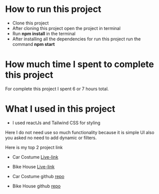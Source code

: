 # How to run this project

- Clone this project
- After cloning this project open the project in terminal
- Run **npm install** in the terminal
- After installing all the dependencies for run this project run the command **npm start**

# How much time I spent to complete this project

For complete this project I spent 6 or 7 hours total.

# What I used in this project

- I used reactJs and Tailwind CSS for styling

Here I do not need use so much functionality because it is simple UI also you asked no need to add dynamic or filters.

Here is my top 2 project link

- Car Costume [Live-link](https://tools-manufacturer-97d98.web.app/)
- Bike House [Live-link](https://bike-house-22f6f.web.app/#loaded)

- Car Costume github [repo](https://github.com/smfahim25/Car-Costume-client-)
- Bike House github [repo](https://github.com/smfahim25/Bike-house)
